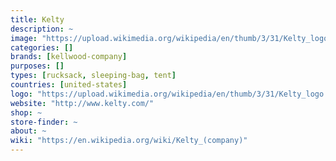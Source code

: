 ```yaml
---
title: Kelty
description: ~
image: "https://upload.wikimedia.org/wikipedia/en/thumb/3/31/Kelty_logo.svg/160px-Kelty_logo.svg.png"
categories: []
brands: [kellwood-company]
purposes: []
types: [rucksack, sleeping-bag, tent]
countries: [united-states]
logo: "https://upload.wikimedia.org/wikipedia/en/thumb/3/31/Kelty_logo.svg/160px-Kelty_logo.svg.png"
website: "http://www.kelty.com/"
shop: ~
store-finder: ~
about: ~
wiki: "https://en.wikipedia.org/wiki/Kelty_(company)"
---
```


